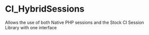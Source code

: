 CI_HybridSessions
=================

Allows the use of both Native PHP sessions and the Stock CI Session Library with one interface
